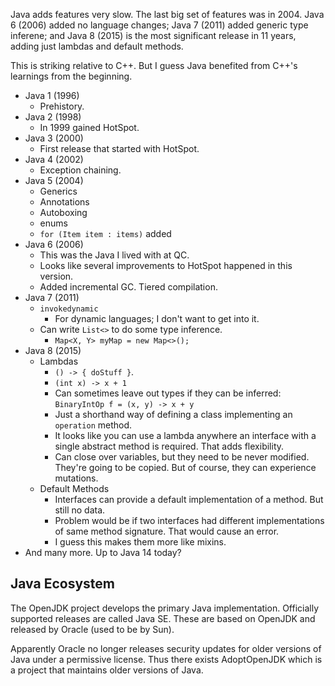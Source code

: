 Java adds features very slow. The last big set of features was
in 2004. Java 6 (2006) added no language changes; Java 7 (2011) added
generic type inferene; and Java 8 (2015) is the most significant
release in 11 years, adding just lambdas and default methods.

This is striking relative to C++. But I guess Java benefited from
C++'s learnings from the beginning.

* Java 1 (1996)
    * Prehistory.
* Java 2 (1998)
    * In 1999 gained HotSpot.
* Java 3 (2000)
    * First release that started with HotSpot.
* Java 4 (2002)
    * Exception chaining.
* Java 5 (2004)
    * Generics
    * Annotations
    * Autoboxing
    * enums
    * `for (Item item : items)` added
* Java 6 (2006)
    * This was the Java I lived with at QC.
    * Looks like several improvements to HotSpot happened in this
      version.
    * Added incremental GC. Tiered compilation.
* Java 7 (2011)
    * `invokedynamic`
        * For dynamic languages; I don't want to get into it.
    * Can write `List<>` to do some type inference.
        * `Map<X, Y> myMap = new Map<>();`
* Java 8 (2015)
    * Lambdas
        * `() -> { doStuff }`.
        * `(int x) -> x + 1`
        * Can sometimes leave out types if they can be inferred:
          `BinaryIntOp f = (x, y) -> x + y`
        * Just a shorthand way of defining a class implementing an
          `operation` method.
        * It looks like you can use a lambda anywhere an interface
          with a single abstract method is required. That adds
          flexibility.
        * Can close over variables, but they need to be never
          modified. They're going to be copied. But of course, they
          can experience mutations.
    * Default Methods
        * Interfaces can provide a default implementation of a
          method. But still no data.
        * Problem would be if two interfaces had different
          implementations of same method signature. That would cause
          an error.
        * I guess this makes them more like mixins.
* And many more. Up to Java 14 today?

## Java Ecosystem

The OpenJDK project develops the primary Java
implementation. Officially supported releases are called Java
SE. These are based on OpenJDK and released by Oracle (used to be by
Sun).

Apparently Oracle no longer releases security updates for older
versions of Java under a permissive license. Thus there exists
AdoptOpenJDK which is a project that maintains older versions of Java.
